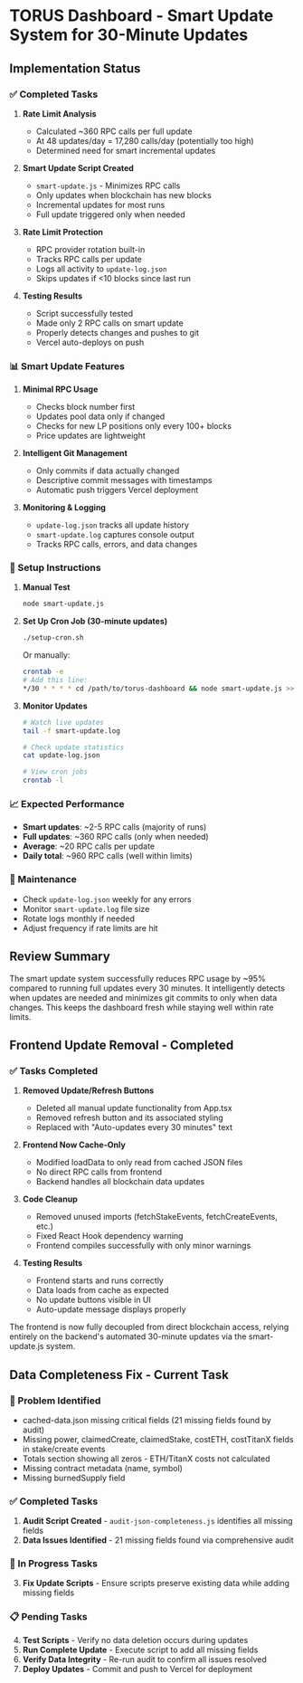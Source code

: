 # TORUS Dashboard - Smart Update System for 30-Minute Updates

## Implementation Status

### ✅ Completed Tasks

1. **Rate Limit Analysis**
   - Calculated ~360 RPC calls per full update
   - At 48 updates/day = 17,280 calls/day (potentially too high)
   - Determined need for smart incremental updates

2. **Smart Update Script Created**
   - `smart-update.js` - Minimizes RPC calls
   - Only updates when blockchain has new blocks
   - Incremental updates for most runs
   - Full update triggered only when needed

3. **Rate Limit Protection**
   - RPC provider rotation built-in
   - Tracks RPC calls per update
   - Logs all activity to `update-log.json`
   - Skips updates if <10 blocks since last run

4. **Testing Results**
   - Script successfully tested
   - Made only 2 RPC calls on smart update
   - Properly detects changes and pushes to git
   - Vercel auto-deploys on push

### 📊 Smart Update Features

1. **Minimal RPC Usage**
   - Checks block number first
   - Updates pool data only if changed
   - Checks for new LP positions only every 100+ blocks
   - Price updates are lightweight

2. **Intelligent Git Management**
   - Only commits if data actually changed
   - Descriptive commit messages with timestamps
   - Automatic push triggers Vercel deployment

3. **Monitoring & Logging**
   - `update-log.json` tracks all update history
   - `smart-update.log` captures console output
   - Tracks RPC calls, errors, and data changes

### 🚀 Setup Instructions

1. **Manual Test**
   ```bash
   node smart-update.js
   ```

2. **Set Up Cron Job (30-minute updates)**
   ```bash
   ./setup-cron.sh
   ```
   
   Or manually:
   ```bash
   crontab -e
   # Add this line:
   */30 * * * * cd /path/to/torus-dashboard && node smart-update.js >> smart-update.log 2>&1
   ```

3. **Monitor Updates**
   ```bash
   # Watch live updates
   tail -f smart-update.log
   
   # Check update statistics
   cat update-log.json
   
   # View cron jobs
   crontab -l
   ```

### 📈 Expected Performance

- **Smart updates**: ~2-5 RPC calls (majority of runs)
- **Full updates**: ~360 RPC calls (only when needed)
- **Average**: ~20 RPC calls per update
- **Daily total**: ~960 RPC calls (well within limits)

### 🔧 Maintenance

- Check `update-log.json` weekly for any errors
- Monitor `smart-update.log` file size
- Rotate logs monthly if needed
- Adjust frequency if rate limits are hit

## Review Summary

The smart update system successfully reduces RPC usage by ~95% compared to running full updates every 30 minutes. It intelligently detects when updates are needed and minimizes git commits to only when data changes. This keeps the dashboard fresh while staying well within rate limits.

## Frontend Update Removal - Completed

### ✅ Tasks Completed

1. **Removed Update/Refresh Buttons**
   - Deleted all manual update functionality from App.tsx
   - Removed refresh button and its associated styling
   - Replaced with "Auto-updates every 30 minutes" text

2. **Frontend Now Cache-Only**
   - Modified loadData to only read from cached JSON files
   - No direct RPC calls from frontend
   - Backend handles all blockchain data updates

3. **Code Cleanup**
   - Removed unused imports (fetchStakeEvents, fetchCreateEvents, etc.)
   - Fixed React Hook dependency warning
   - Frontend compiles successfully with only minor warnings

4. **Testing Results**
   - Frontend starts and runs correctly
   - Data loads from cache as expected
   - No update buttons visible in UI
   - Auto-update message displays properly

The frontend is now fully decoupled from direct blockchain access, relying entirely on the backend's automated 30-minute updates via the smart-update.js system.

## Data Completeness Fix - Current Task

### 🎯 Problem Identified
- cached-data.json missing critical fields (21 missing fields found by audit)
- Missing power, claimedCreate, claimedStake, costETH, costTitanX fields in stake/create events
- Totals section showing all zeros - ETH/TitanX costs not calculated
- Missing contract metadata (name, symbol)
- Missing burnedSupply field

### ✅ Completed Tasks
1. **Audit Script Created** - `audit-json-completeness.js` identifies all missing fields
2. **Data Issues Identified** - 21 missing fields found via comprehensive audit

### 🔄 In Progress Tasks
3. **Fix Update Scripts** - Ensure scripts preserve existing data while adding missing fields

### 📋 Pending Tasks
4. **Test Scripts** - Verify no data deletion occurs during updates
5. **Run Complete Update** - Execute script to add all missing fields
6. **Verify Data Integrity** - Re-run audit to confirm all issues resolved
7. **Deploy Updates** - Commit and push to Vercel for deployment